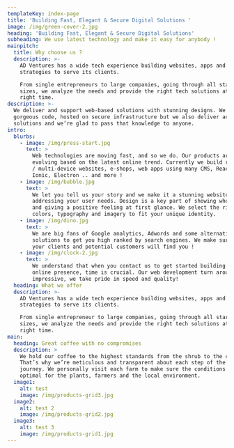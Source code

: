 ```yaml
---
templateKey: index-page
title: 'Building Fast, Elegant & Secure Digital Solutions '
image: /img/green-cover-2.jpg
heading: 'Building Fast, Elegant & Secure Digital Solutions'
subheading: We use latest technology and make it easy for anybody !
mainpitch:
  title: Why choose us ?
  description: >-
    AD Ventures has a wide tech experience building websites, apps and digital
    strategies to serve its clients.

    From single entrepreneurs to large companies, going through all startups
    sizes, we analyze the needs and provide the right tech solutions at the
    right time.
description: >-
  We deliver and support web-based solutions with stunning designs. We craft
  gorgeous code, hosted on secure infrastructure but we also deliver accessible
  solutions and we’re glad to pass that knowledge to anyone.
intro:
  blurbs:
    - image: /img/press-start.jpg
      text: >
        Web technologies are moving fast, and so we do. Our products are
        evolving based on the latest online trend. Currently we build responsive
        / multi-device websites, e-shops, web apps using many CMS, ReactJS,
        Ionic, Electron .. and more !
    - image: /img/bubble.jpg
      text: >
        We let you tell us your story and we make it a stunning website
        addressing your user needs. Design is a key part of showing who you are
        and giving a positive feeling at first glance. We select the right
        colors, typography and imagery to fit your unique identity.
    - image: /img/dino.jpg
      text: >
        We are big fans of Google analytics, Adwords and some alternative
        solutions to get you high ranked by search engines. We make sure that
        your clients and potential customers will find you !
    - image: /img/clock-2.jpg
      text: >
        We understand that when you contact us to get started building your new
        online presence, time is crucial. Our web development turn around is
        impressive, we take pride in speed and quality!
  heading: What we offer
  description: >-
    AD Ventures has a wide tech experience building websites, apps and digital
    strategies to serve its clients.

    From single entrepreneur to large companies, going through all startups
    sizes, we analyze the needs and provide the right tech solutions at the
    right time.
main:
  heading: Great coffee with no compromises
  description: >
    We hold our coffee to the highest standards from the shrub to the cup.
    That’s why we’re meticulous and transparent about each step of the coffee’s
    journey. We personally visit each farm to make sure the conditions are
    optimal for the plants, farmers and the local environment.
  image1:
    alt: test
    image: /img/products-grid3.jpg
  image2:
    alt: test 2
    image: /img/products-grid2.jpg
  image3:
    alt: test 3
    image: /img/products-grid1.jpg
---
```


